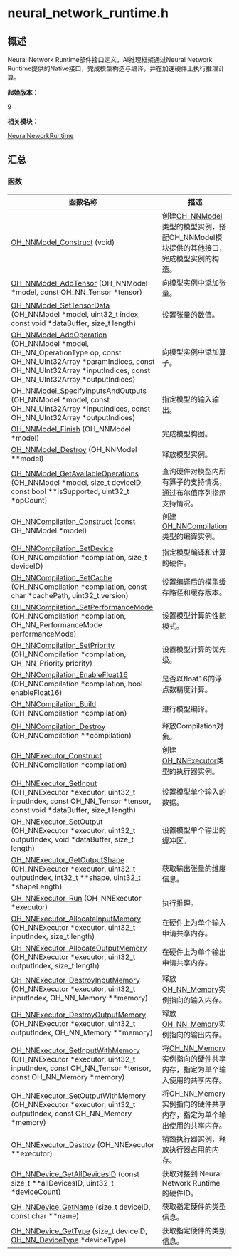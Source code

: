 # neural_network_runtime.h


## 概述

Neural Network Runtime部件接口定义，AI推理框架通过Neural Network Runtime提供的Native接口，完成模型构造与编译，并在加速硬件上执行推理计算。

**起始版本：**

9

**相关模块：**

[NeuralNeworkRuntime](_neural_nework_runtime.md)


## 汇总


### 函数

| 函数名称 | 描述 | 
| -------- | -------- |
| [OH_NNModel_Construct](_neural_nework_runtime.md#oh_nnmodel_construct) (void) | 创建[OH_NNModel](_neural_nework_runtime.md#oh_nnmodel)类型的模型实例，搭配OH_NNModel模块提供的其他接口，完成模型实例的构造。 | 
| [OH_NNModel_AddTensor](_neural_nework_runtime.md#oh_nnmodel_addtensor) (OH_NNModel \*model, const OH_NN_Tensor \*tensor) | 向模型实例中添加张量。 | 
| [OH_NNModel_SetTensorData](_neural_nework_runtime.md#oh_nnmodel_settensordata) (OH_NNModel \*model, uint32_t index, const void \*dataBuffer, size_t length) | 设置张量的数值。 | 
| [OH_NNModel_AddOperation](_neural_nework_runtime.md#oh_nnmodel_addoperation) (OH_NNModel \*model, OH_NN_OperationType op, const OH_NN_UInt32Array \*paramIndices, const OH_NN_UInt32Array \*inputIndices, const OH_NN_UInt32Array \*outputIndices) | 向模型实例中添加算子。 | 
| [OH_NNModel_SpecifyInputsAndOutputs](_neural_nework_runtime.md#oh_nnmodel_specifyinputsandoutputs) (OH_NNModel \*model, const OH_NN_UInt32Array \*inputIndices, const OH_NN_UInt32Array \*outputIndices) | 指定模型的输入输出。 | 
| [OH_NNModel_Finish](_neural_nework_runtime.md#oh_nnmodel_finish) (OH_NNModel \*model) | 完成模型构图。 | 
| [OH_NNModel_Destroy](_neural_nework_runtime.md#oh_nnmodel_destroy) (OH_NNModel \*\*model) | 释放模型实例。 | 
| [OH_NNModel_GetAvailableOperations](_neural_nework_runtime.md#oh_nnmodel_getavailableoperations) (OH_NNModel \*model, size_t deviceID, const bool \*\*isSupported, uint32_t \*opCount) | 查询硬件对模型内所有算子的支持情况，通过布尔值序列指示支持情况。 | 
| [OH_NNCompilation_Construct](_neural_nework_runtime.md#oh_nncompilation_construct) (const OH_NNModel \*model) | 创建[OH_NNCompilation](_neural_nework_runtime.md#oh_nncompilation)类型的编译实例。 | 
| [OH_NNCompilation_SetDevice](_neural_nework_runtime.md#oh_nncompilation_setdevice) (OH_NNCompilation \*compilation, size_t deviceID) | 指定模型编译和计算的硬件。 | 
| [OH_NNCompilation_SetCache](_neural_nework_runtime.md#oh_nncompilation_setcache) (OH_NNCompilation \*compilation, const char \*cachePath, uint32_t version) | 设置编译后的模型缓存路径和缓存版本。 | 
| [OH_NNCompilation_SetPerformanceMode](_neural_nework_runtime.md#oh_nncompilation_setperformancemode) (OH_NNCompilation \*compilation, OH_NN_PerformanceMode performanceMode) | 设置模型计算的性能模式。 | 
| [OH_NNCompilation_SetPriority](_neural_nework_runtime.md#oh_nncompilation_setpriority) (OH_NNCompilation \*compilation, OH_NN_Priority priority) | 设置模型计算的优先级。 | 
| [OH_NNCompilation_EnableFloat16](_neural_nework_runtime.md#oh_nncompilation_enablefloat16) (OH_NNCompilation \*compilation, bool enableFloat16) | 是否以float16的浮点数精度计算。 | 
| [OH_NNCompilation_Build](_neural_nework_runtime.md#oh_nncompilation_build) (OH_NNCompilation \*compilation) | 进行模型编译。 | 
| [OH_NNCompilation_Destroy](_neural_nework_runtime.md#oh_nncompilation_destroy) (OH_NNCompilation \*\*compilation) | 释放Compilation对象。 | 
| [OH_NNExecutor_Construct](_neural_nework_runtime.md#oh_nnexecutor_construct) (OH_NNCompilation \*compilation) | 创建[OH_NNExecutor](_neural_nework_runtime.md#oh_nnexecutor)类型的执行器实例。 | 
| [OH_NNExecutor_SetInput](_neural_nework_runtime.md#oh_nnexecutor_setinput) (OH_NNExecutor \*executor, uint32_t inputIndex, const OH_NN_Tensor \*tensor, const void \*dataBuffer, size_t length) | 设置模型单个输入的数据。 | 
| [OH_NNExecutor_SetOutput](_neural_nework_runtime.md#oh_nnexecutor_setoutput) (OH_NNExecutor \*executor, uint32_t outputIndex, void \*dataBuffer, size_t length) | 设置模型单个输出的缓冲区。 | 
| [OH_NNExecutor_GetOutputShape](_neural_nework_runtime.md#oh_nnexecutor_getoutputshape) (OH_NNExecutor \*executor, uint32_t outputIndex, int32_t \*\*shape, uint32_t \*shapeLength) | 获取输出张量的维度信息。 | 
| [OH_NNExecutor_Run](_neural_nework_runtime.md#oh_nnexecutor_run) (OH_NNExecutor \*executor) | 执行推理。 | 
| [OH_NNExecutor_AllocateInputMemory](_neural_nework_runtime.md#oh_nnexecutor_allocateinputmemory) (OH_NNExecutor \*executor, uint32_t inputIndex, size_t length) | 在硬件上为单个输入申请共享内存。 | 
| [OH_NNExecutor_AllocateOutputMemory](_neural_nework_runtime.md#oh_nnexecutor_allocateoutputmemory) (OH_NNExecutor \*executor, uint32_t outputIndex, size_t length) | 在硬件上为单个输出申请共享内存。 | 
| [OH_NNExecutor_DestroyInputMemory](_neural_nework_runtime.md#oh_nnexecutor_destroyinputmemory) (OH_NNExecutor \*executor, uint32_t inputIndex, OH_NN_Memory \*\*memory) | 释放[OH_NN_Memory](_o_h___n_n___memory.md)实例指向的输入内存。 | 
| [OH_NNExecutor_DestroyOutputMemory](_neural_nework_runtime.md#oh_nnexecutor_destroyoutputmemory) (OH_NNExecutor \*executor, uint32_t outputIndex, OH_NN_Memory \*\*memory) | 释放[OH_NN_Memory](_o_h___n_n___memory.md)实例指向的输出内存。 | 
| [OH_NNExecutor_SetInputWithMemory](_neural_nework_runtime.md#oh_nnexecutor_setinputwithmemory) (OH_NNExecutor \*executor, uint32_t inputIndex, const OH_NN_Tensor \*tensor, const OH_NN_Memory \*memory) | 将[OH_NN_Memory](_o_h___n_n___memory.md)实例指向的硬件共享内存，指定为单个输入使用的共享内存。 | 
| [OH_NNExecutor_SetOutputWithMemory](_neural_nework_runtime.md#oh_nnexecutor_setoutputwithmemory) (OH_NNExecutor \*executor, uint32_t outputIndex, const OH_NN_Memory \*memory) | 将[OH_NN_Memory](_o_h___n_n___memory.md)实例指向的硬件共享内存，指定为单个输出使用的共享内存。 | 
| [OH_NNExecutor_Destroy](_neural_nework_runtime.md#oh_nnexecutor_destroy) (OH_NNExecutor \*\*executor) | 销毁执行器实例，释放执行器占用的内存。 | 
| [OH_NNDevice_GetAllDevicesID](_neural_nework_runtime.md#oh_nndevice_getalldevicesid) (const size_t \*\*allDevicesID, uint32_t \*deviceCount) | 获取对接到 Neural Network Runtime 的硬件ID。 | 
| [OH_NNDevice_GetName](_neural_nework_runtime.md#oh_nndevice_getname) (size_t deviceID, const char \*\*name) | 获取指定硬件的类型信息。 | 
| [OH_NNDevice_GetType](_neural_nework_runtime.md#oh_nndevice_gettype) (size_t deviceID, [OH_NN_DeviceType](_neural_nework_runtime.md#oh_nn_devicetype) \*deviceType) | 获取指定硬件的类别信息。 | 
